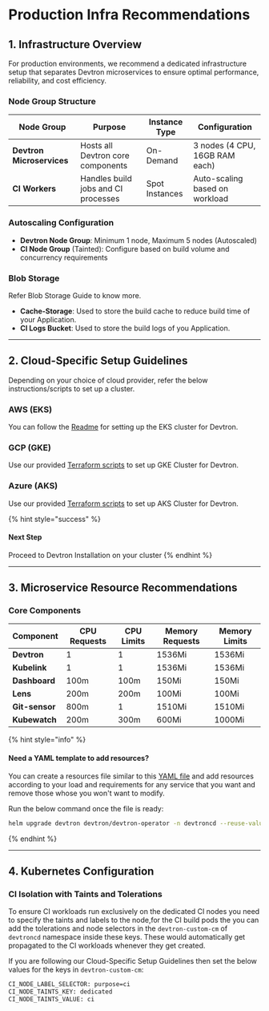 # Production Infra Recommendations

## 1. Infrastructure Overview

For production environments, we recommend a dedicated infrastructure setup that separates Devtron microservices to ensure optimal performance, reliability, and cost efficiency.

### Node Group Structure

| Node Group                | Purpose                             | Instance Type  | Configuration                  |
| ------------------------- | ----------------------------------- | -------------- | ------------------------------ |
| **Devtron Microservices** | Hosts all Devtron core components   | On-Demand      | 3 nodes (4 CPU, 16GB RAM each) |
| **CI Workers**            | Handles build jobs and CI processes | Spot Instances | Auto-scaling based on workload |

### Autoscaling Configuration

* **Devtron Node Group**: Minimum 1 node, Maximum 5 nodes (Autoscaled)
* **CI Node Group** (Tainted): Configure based on build volume and concurrency requirements

### Blob Storage

Refer Blob Storage Guide to know more.

* **Cache-Storage**: Used to store the build cache to reduce build time of your Application.
* **CI Logs Bucket**: Used to store the build logs of you Application.

***

## 2. Cloud-Specific Setup Guidelines

Depending on your choice of cloud provider, refer the below instructions/scripts to set up a cluster.

### AWS (EKS)

You can follow the [Readme](https://github.com/devtron-labs/utilities/tree/main/eksctl-configs#creating-a-cluster-for-devtron-setup) for setting up the EKS cluster for Devtron.

### GCP (GKE)

Use our provided [Terraform scripts](https://github.com/devtron-labs/utilities/tree/main/terraform/terraform-gke) to set up GKE Cluster for Devtron.

### Azure (AKS)

Use our provided [Terraform scripts](https://github.com/devtron-labs/utilities/tree/main/terraform/terraform-aks) to set up AKS Cluster for Devtron.

{% hint style="success" %}
#### Next Step

Proceed to Devtron Installation on your cluster
{% endhint %}

***

## 3. Microservice Resource Recommendations

### Core Components

| Component      | CPU Requests | CPU Limits | Memory Requests | Memory Limits |
| -------------- | ------------ | ---------- | --------------- | ------------- |
| **Devtron**    | 1            | 1          | 1536Mi          | 1536Mi        |
| **Kubelink**   | 1            | 1          | 1536Mi          | 1536Mi        |
| **Dashboard**  | 100m         | 100m       | 150Mi           | 150Mi         |
| **Lens**       | 200m         | 200m       | 100Mi           | 100Mi         |
| **Git-sensor** | 800m         | 1          | 1510Mi          | 1510Mi        |
| **Kubewatch**  | 200m         | 300m       | 600Mi           | 1000Mi        |

{% hint style="info" %}
#### Need a YAML template to add resources?

You can create a resources file similar to this [YAML file](https://github.com/devtron-labs/devtron/blob/main/charts/devtron/resources-small.yaml) and add resources according to your load and requirements for any service that you want and remove those whose you won't want to modify.

Run the below command once the file is ready:

```bash
helm upgrade devtron devtron/devtron-operator -n devtroncd --reuse-values -f resources-values-file.yaml
```
{% endhint %}

***

## 4. Kubernetes Configuration

### CI Isolation with Taints and Tolerations

To ensure CI workloads run exclusively on the dedicated CI nodes you need to specify the taints and labels to the node,for the CI build pods the you can add the tolerations and node selectors in the `devtron-custom-cm` of `devtroncd` namespace inside these keys. These would automatically get propagated to the CI workloads whenever they get created.

If you are following our Cloud-Specific Setup Guidelines then set the below values for the keys in `devtron-custom-cm`:

```bash
CI_NODE_LABEL_SELECTOR: purpose=ci
CI_NODE_TAINTS_KEY: dedicated
CI_NODE_TAINTS_VALUE: ci
```
